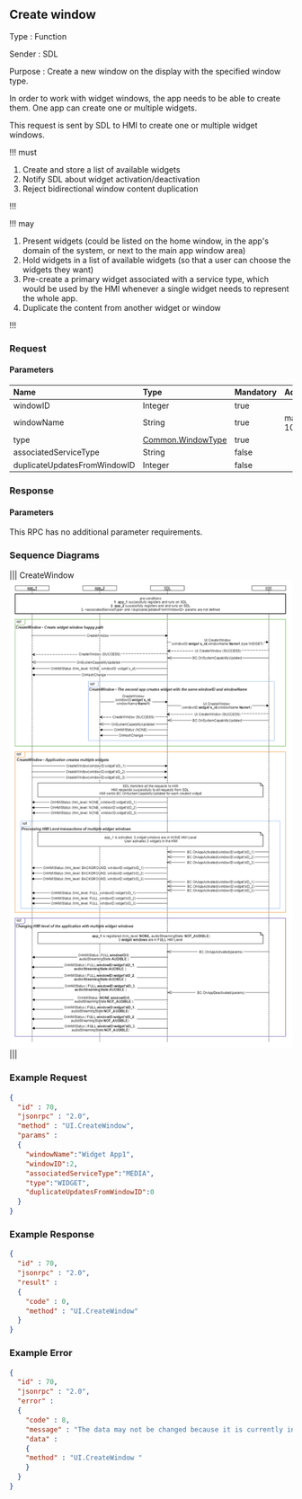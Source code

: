 ## Create window

Type
: Function

Sender
: SDL

Purpose
: Create a new window on the display with the specified window type.

In order to work with widget windows, the app needs to be able to create them. One app can create one or multiple widgets.

This request is sent by SDL to HMI to create one or multiple widget windows.

!!! must
  1. Create and store a list of available widgets 
  2. Notify SDL about widget activation/deactivation
  3. Reject bidirectional window content duplication 

!!!

!!! may

  1. Present widgets (could be listed on the home window, in the app's domain of the system, or next to the main app window area)
  2. Hold widgets in a list of available widgets (so that a user can choose the widgets they want)
  3. Pre-create a primary widget associated with a service type, which would be used by the HMI whenever a single widget needs to represent the whole app.
  4. Duplicate the content from another widget or window 

!!!


### Request

#### Parameters

|Name|Type|Mandatory|Additional|
|:---|:---|:--------|:---------|
|windowID|Integer|true||
|windowName|String|true|maxlength: 100|
|type|[Common.WindowType](../../common/enums/#windowtype)|true||
|associatedServiceType|String|false||
|duplicateUpdatesFromWindowID|Integer|false||

### Response

#### Parameters
This RPC has no additional parameter requirements.


### Sequence Diagrams
|||
CreateWindow
![CreateWindow](./assets/CreateWindow.png)
|||


### Example Request

```json
{
  "id" : 70,
  "jsonrpc" : "2.0",
  "method" : "UI.CreateWindow",
  "params" :
  {
    "windowName":"Widget App1",
    "windowID":2,
    "associatedServiceType":"MEDIA",
    "type":"WIDGET",
    "duplicateUpdatesFromWindowID":0
  }
}
```

### Example Response

```json
{
  "id" : 70,
  "jsonrpc" : "2.0",
  "result" :
  {
    "code" : 0,
    "method" : "UI.CreateWindow"
  }
}
```

### Example Error

```json
{
  "id" : 70,
  "jsonrpc" : "2.0",
  "error" :
  {
    "code" : 8,
    "message" : "The data may not be changed because it is currently in use",
    "data" :
    {
    "method" : "UI.CreateWindow "
    }
  }
}
```
